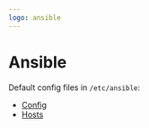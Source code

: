 ```yaml
---
logo: ansible
---
```

# Ansible

Default config files in `/etc/ansible`:

- [Config](config.md)
- [Hosts](hosts.md)
